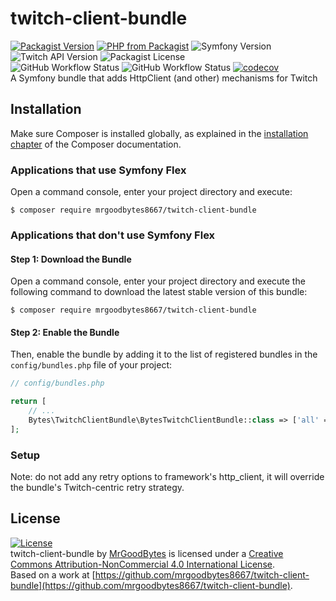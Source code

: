 # twitch-client-bundle
[![Packagist Version](https://img.shields.io/packagist/v/mrgoodbytes8667/twitch-client-bundle?logo=packagist&logoColor=FFF&style=flat)](https://packagist.org/packages/mrgoodbytes8667/twitch-client-bundle)
[![PHP from Packagist](https://img.shields.io/packagist/php-v/mrgoodbytes8667/twitch-client-bundle?logo=php&logoColor=FFF&style=flat)](https://packagist.org/packages/mrgoodbytes8667/twitch-client-bundle)
![Symfony Version](https://img.shields.io/badge/symfony-%5E5.2-blue?logo=symfony&logoColor=FFF&style=flat)
![Twitch API Version](https://img.shields.io/badge/twitch-new-blue?logo=twitch&logoColor=FFF&style=flat)
![Packagist License](https://img.shields.io/packagist/l/mrgoodbytes8667/twitch-client-bundle?logo=creative-commons&logoColor=FFF&style=flat)  
![GitHub Workflow Status](https://img.shields.io/github/workflow/status/mrgoodbytes8667/twitch-client-bundle/release?label=stable&logo=github&logoColor=FFF&style=flat)
![GitHub Workflow Status](https://img.shields.io/github/workflow/status/mrgoodbytes8667/twitch-client-bundle/tests?logo=github&logoColor=FFF&style=flat)
[![codecov](https://img.shields.io/codecov/c/github/mrgoodbytes8667/twitch-client-bundle?logo=codecov&logoColor=FFF&style=flat)](https://codecov.io/gh/mrgoodbytes8667/twitch-client-bundle)  
A Symfony bundle that adds HttpClient (and other) mechanisms for Twitch

## Installation

Make sure Composer is installed globally, as explained in the
[installation chapter](https://getcomposer.org/doc/00-intro.md)
of the Composer documentation.

### Applications that use Symfony Flex

Open a command console, enter your project directory and execute:

```console
$ composer require mrgoodbytes8667/twitch-client-bundle
```

### Applications that don't use Symfony Flex

#### Step 1: Download the Bundle

Open a command console, enter your project directory and execute the
following command to download the latest stable version of this bundle:

```console
$ composer require mrgoodbytes8667/twitch-client-bundle
```

#### Step 2: Enable the Bundle

Then, enable the bundle by adding it to the list of registered bundles
in the `config/bundles.php` file of your project:

```php
// config/bundles.php

return [
    // ...
    Bytes\TwitchClientBundle\BytesTwitchClientBundle::class => ['all' => true],
];
```

### Setup
Note: do not add any retry options to framework's http_client, it will override the bundle's Twitch-centric retry strategy.

## License
[![License](https://i.creativecommons.org/l/by-nc/4.0/88x31.png)]("http://creativecommons.org/licenses/by-nc/4.0/)  
twitch-client-bundle by [MrGoodBytes](https://www.goodbytes.live) is licensed under a [Creative Commons Attribution-NonCommercial 4.0 International License](http://creativecommons.org/licenses/by-nc/4.0/).  
Based on a work at [https://github.com/mrgoodbytes8667/twitch-client-bundle](https://github.com/mrgoodbytes8667/twitch-client-bundle).
